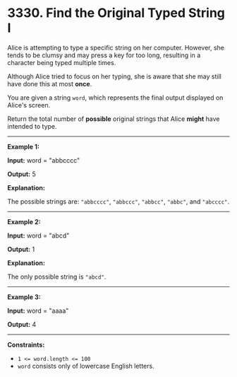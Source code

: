 # 3330. Find the Original Typed String I

Alice is attempting to type a specific string on her computer. However, she tends to be clumsy and may press a key for too long, resulting in a character being typed multiple times.

Although Alice tried to focus on her typing, she is aware that she may still have done this at most **once**.

You are given a string `word`, which represents the final output displayed on Alice's screen.

Return the total number of **possible** original strings that Alice **might** have intended to type.

---

**Example 1:**

**Input:** word = "abbcccc"

**Output:** 5

**Explanation:**

The possible strings are: `"abbcccc"`, `"abbccc"`, `"abbcc"`, `"abbc"`, and `"abcccc"`.

---

**Example 2:**

**Input:** word = "abcd"

**Output:** 1

**Explanation:**

The only possible string is `"abcd"`.

---

**Example 3:**

**Input:** word = "aaaa"

**Output:** 4

---

**Constraints:**

-   `1 <= word.length <= 100`
-   `word` consists only of lowercase English letters.